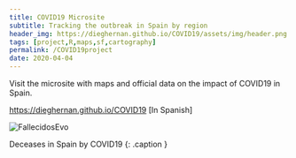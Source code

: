 ```yaml
---
title: COVID19 Microsite
subtitle: Tracking the outbreak in Spain by region
header_img: https://dieghernan.github.io/COVID19/assets/img/header.png
tags: [project,R,maps,sf,cartography]
permalink: /COVID19project
date: 2020-04-04
---
```


Visit the microsite with maps and official data on the impact of COVID19 in Spain. 

<https://dieghernan.github.io/COVID19>
[In Spanish]

![FallecidosEvo](https://dieghernan.github.io/COVID19/assets/Fallecidos.gif)

Deceases in Spain by COVID19
{: .caption }